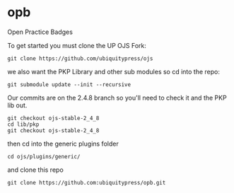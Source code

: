 # opb
Open Practice Badges

To get started you must clone the UP OJS Fork:

```git clone https://github.com/ubiquitypress/ojs```

we also want the PKP Library and other sub modules so cd into the repo:

```git submodule update --init --recursive```

Our commits are on the 2.4.8 branch so you'll need to check it and the PKP lib out.

```
git checkout ojs-stable-2_4_8
cd lib/pkp
git checkout ojs-stable-2_4_8
```

then cd into the generic plugins folder

```cd ojs/plugins/generic/```

and clone this repo

```git clone https://github.com:ubiquitypress/opb.git```
